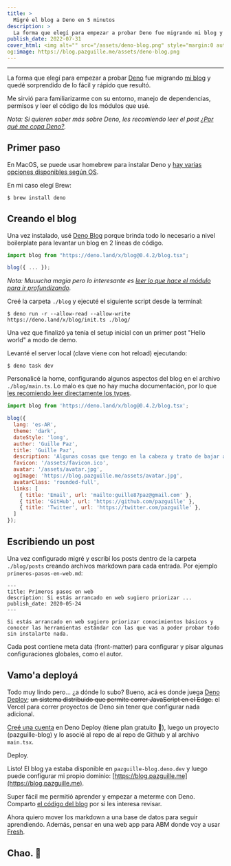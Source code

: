 ```yaml
---
title: >
  Migré el blog a Deno en 5 minutos
description: >
  La forma que elegí para empezar a probar Deno fue migrando mi blog y quedé sorprendido de lo fácil y rápido que resultó.
publish_date: 2022-07-31
cover_html: <img alt="" src="/assets/deno-blog.png" style="margin:0 auto;" width="592" height="296">
og:image: https://blog.pazguille.me/assets/deno-blog.png
---
```


---

La forma que elegí para empezar a probar [Deno](https://deno.land) fue migrando [mi blog](https://blog.pazguille.me/) y quedé sorprendido de lo fácil y rápido que resultó.

Me sirvió para familiarizarme con su entorno, manejo de dependencias, permisos y leer el código de los módulos que usé.

*Nota: Si quieren saber más sobre Deno, les recomiendo leer el post [¿Por qué me copa Deno?](https://blog.pazguille.me/2022/por-que-me-copa-deno).*

## Primer paso

En MacOS, se puede usar homebrew para instalar Deno y [hay varias opciones disponibles según OS](https://deno.land/#installation).

En mi caso elegí Brew:

```
$ brew install deno
```

## Creando el blog
Una vez instalado, usé [Deno Blog](https://github.com/denoland/deno_blog) porque brinda todo lo necesario a nivel boilerplate para levantar un blog en 2 líneas de código.

```js
import blog from "https://deno.land/x/blog@0.4.2/blog.tsx";

blog({ ... });
```

*Nota: Muuucha magia pero lo interesante es [leer lo que hace el módulo para ir profundizando](https://github.com/denoland/deno_blog/blob/main/blog.tsx#L96).*

Creé la carpeta `./blog` y ejecuté el siguiente script desde la terminal:

```
$ deno run -r --allow-read --allow-write https://deno.land/x/blog/init.ts ./blog/
```

Una vez que finalizó ya tenía el setup inicial con un primer post "Hello world" a modo de demo.

Levanté el server local (clave viene con hot reload) ejecutando:

```
$ deno task dev
```

Personalicé la home, configurando algunos aspectos del blog en el archivo `./blog/main.ts`. Lo malo es que no hay mucha documentación, por lo que [les recomiendo leer directamente los types](https://github.com/denoland/deno_blog/blob/main/types.d.ts#L17).

```js
import blog from 'https://deno.land/x/blog@0.4.2/blog.tsx';

blog({
  lang: 'es-AR',
  theme: 'dark',
  dateStyle: 'long',
  author: 'Guille Paz',
  title: 'Guille Paz',
  description: 'Algunas cosas que tengo en la cabeza y trato de bajar a pantalla.',
  favicon: '/assets/favicon.ico',
  avatar: '/assets/avatar.jpg',
  ogImage: 'https://blog.pazguille.me/assets/avatar.jpg',
  avatarClass: 'rounded-full',
  links: [
    { title: 'Email', url: 'mailto:guille87paz@gmail.com' },
    { title: 'GitHub', url: 'https://github.com/pazguille' },
    { title: 'Twitter', url: 'https://twitter.com/pazguille' },
  ]
});
```

## Escribiendo un post

Una vez configurado migré y escribí los posts dentro de la carpeta `./blog/posts` creando archivos markdown para cada entrada. Por ejemplo `primeros-pasos-en-web.md`:

```
---
title: Primeros pasos en web
description: Si estás arrancado en web sugiero priorizar ...
publish_date: 2020-05-24
---

Si estás arrancado en web sugiero priorizar conocimientos básicos y conocer las herramientas estándar con las que vas a poder probar todo sin instalarte nada.
```

Cada post contiene meta data (front-matter) para configurar y pisar algunas configuraciones globales, como el autor.

## Vamo'a deployá
Todo muy lindo pero... ¿a dónde lo subo? Bueno, acá es donde juega [Deno Deploy](https://deno.com/deploy); <s>un sistema distribuido que permite correr JavaScript en el Edge.</s> el Vercel para correr proyectos de Deno sin tener que configurar nada adicional.

[Creé una cuenta](https://dash.deno.com/signin) en Deno Deploy (tiene plan gratuito 💸), luego un proyecto (pazguille-blog) y lo asocié al repo de al repo de Github y al archivo `main.tsx`.

Deploy.

Listo! El blog ya estaba disponible en `pazguille-blog.deno.dev` y luego puede configurar mi propio dominio: [https://blog.pazguille.me](https://blog.pazguille.me).

Super fácil me permitió aprender y empezar a meterme con Deno. Comparto [el código del blog](https://github.com/pazguille/blog) por si les interesa revisar.

Ahora quiero mover los markdown a una base de datos para seguir aprendiendo. Además, pensar en una web app para ABM donde voy a usar [Fresh](https://fresh.deno.dev/).

Chao. 🚀
---
